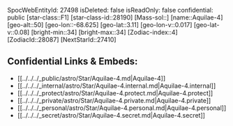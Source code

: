 ﻿---
location: [3.11,-68.625,50]
type: Star
tags:
- astro/Star

---
SpocWebEntityId: 27498
isDeleted: false
isReadOnly: false
confidential: public
[star-class::F1]
[star-class-id::28190]
[Mass-sol::]
[name::Aquilae-4]
[geo-alt::50]
[geo-lon::-68.625]
[geo-lat::3.11]
[geo-lon-v::0.017]
[geo-lat-v::0.08]
[bright-min::34]
[bright-max::34]
[Zodiac-index::4]
[ZodiacId::28087]
[NextStarId::27410]



## Confidential Links & Embeds: 
- [[../../../_public/astro/Star/Aquilae-4.md|Aquilae-4]] 
- [[../../../_internal/astro/Star/Aquilae-4.internal.md|Aquilae-4.internal]] 
- [[../../../_protect/astro/Star/Aquilae-4.protect.md|Aquilae-4.protect]] 
- [[../../../_private/astro/Star/Aquilae-4.private.md|Aquilae-4.private]] 
- [[../../../_personal/astro/Star/Aquilae-4.personal.md|Aquilae-4.personal]] 
- [[../../../_secret/astro/Star/Aquilae-4.secret.md|Aquilae-4.secret]]

